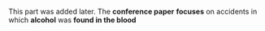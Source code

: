 This part was added later. The **conference paper** **focuses** on accidents in which **alcohol** was **found in the blood**
